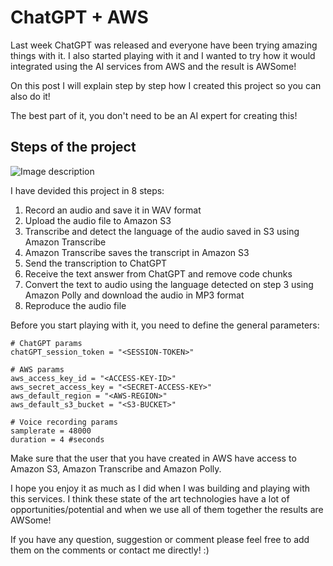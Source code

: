 # ChatGPT + AWS

Last week ChatGPT was released and everyone have been trying amazing things with it. I also started playing with it and I wanted to try how it would integrated using the AI services from AWS and the result is AWSome!

On this post I will explain step by step how I created this project so you can also do it!

The best part of it, you don't need to be an AI expert for creating this!

## Steps of the project

![Image description](https://dev-to-uploads.s3.amazonaws.com/uploads/articles/zeg4425prh2v8c2ejt43.png)

I have devided this project in 8 steps:

1. Record an audio and save it in WAV format
2. Upload the audio file to Amazon S3
3. Transcribe and detect the language of the audio saved in S3 using Amazon Transcribe
4. Amazon Transcribe saves the transcript in Amazon S3
5. Send the transcription to ChatGPT
6. Receive the text answer from ChatGPT and remove code chunks
7. Convert the text to audio using the language detected on step 3 using Amazon Polly and download the audio in MP3 format
8. Reproduce the audio file

Before you start playing with it, you need to define the general parameters:

```{python}
# ChatGPT params
chatGPT_session_token = "<SESSION-TOKEN>"

# AWS params
aws_access_key_id = "<ACCESS-KEY-ID>"
aws_secret_access_key = "<SECRET-ACCESS-KEY>"
aws_default_region = "<AWS-REGION>"
aws_default_s3_bucket = "<S3-BUCKET>"

# Voice recording params
samplerate = 48000
duration = 4 #seconds
```

Make sure that the user that you have created in AWS have access to Amazon S3, Amazon Transcribe and Amazon Polly.

I hope you enjoy it as much as I did when I was building and playing with this services. I think these state of the art technologies have a lot of opportunities/potential and when we use all of them together the results are AWSome!

If you have any question, suggestion or comment please feel free to add them on the comments or contact me directly! :)
